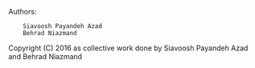 Authors:

		Siavoosh Payandeh Azad
		Behrad Niazmand

 Copyright (C) 2016 as collective work done by Siavoosh Payandeh Azad and Behrad Niazmand